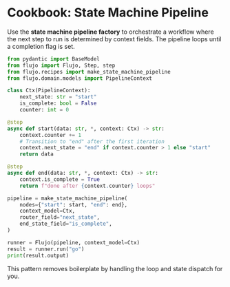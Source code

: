 # Cookbook: State Machine Pipeline

Use the **state machine pipeline factory** to orchestrate a workflow where the next step to run is determined by context fields. The pipeline loops until a completion flag is set.

```python
from pydantic import BaseModel
from flujo import Flujo, Step, step
from flujo.recipes import make_state_machine_pipeline
from flujo.domain.models import PipelineContext

class Ctx(PipelineContext):
    next_state: str = "start"
    is_complete: bool = False
    counter: int = 0

@step
async def start(data: str, *, context: Ctx) -> str:
    context.counter += 1
    # Transition to "end" after the first iteration
    context.next_state = "end" if context.counter > 1 else "start"
    return data

@step
async def end(data: str, *, context: Ctx) -> str:
    context.is_complete = True
    return f"done after {context.counter} loops"

pipeline = make_state_machine_pipeline(
    nodes={"start": start, "end": end},
    context_model=Ctx,
    router_field="next_state",
    end_state_field="is_complete",
)

runner = Flujo(pipeline, context_model=Ctx)
result = runner.run("go")
print(result.output)
```

This pattern removes boilerplate by handling the loop and state dispatch for you.
